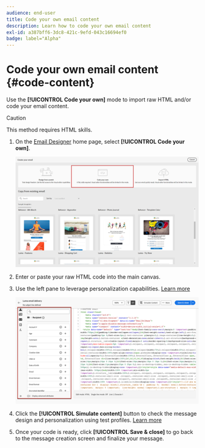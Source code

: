 ```yaml
---
audience: end-user
title: Code your own email content
description: Learn how to code your own email content
exl-id: a387bff6-3dc8-421c-9efd-043c16694ef0
badge: label="Alpha" 
---
```

# Code your own email content {#code-content}

Use the **[!UICONTROL Code your own]** mode to import raw HTML and/or code your email content.

>[!CAUTION]
>
>This method requires HTML skills.

1. On the [Email Designer](get-started-email-designer.md) home page, select **[!UICONTROL Code your own]**.

    ![](assets/code-your-own.png)

1. Enter or paste your raw HTML code into the main canvas. 

1. Use the left pane to leverage personalization capabilities. [Learn more](../personalization/gs-personalization.md)

    ![](assets/code-editor-personalization.png)

1. Click the **[!UICONTROL Simulate content]** button to check the message design and personalization using test profiles. [Learn more](../preview-test/preview-test.md)

1. Once your code is ready, click **[!UICONTROL Save & close]** to go back to the message creation screen and finalize your message.
